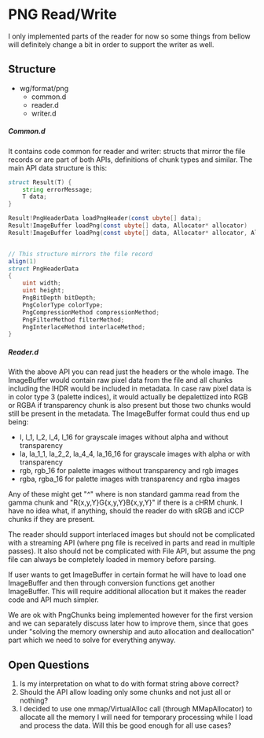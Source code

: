 # PNG Read/Write

I only implemented parts of the reader for now so some things from bellow will definitely change a bit in order to support the writer as well.

## Structure


- wg/format/png
	- common.d
	- reader.d
	- writer.d

##### Common.d

It contains code common for reader and writer: structs that mirror the file records or are part of both APIs, definitions of chunk types and similar. The main API data structure is this:

```d
struct Result(T) {
    string errorMessage;
    T data;
}

Result!PngHeaderData loadPngHeader(const ubyte[] data);
Result!ImageBuffer loadPng(const ubyte[] data, Allocator* allocator)
Result!ImageBuffer loadPng(const ubyte[] data, Allocator* allocator, Allocator* chunkAllocator, out PngChunks* chunks)


// This structure mirrors the file record
align(1)
struct PngHeaderData
{
    uint width;
    uint height;
    PngBitDepth bitDepth;
    PngColorType colorType;
    PngCompressionMethod compressionMethod;
    PngFilterMethod filterMethod;
    PngInterlaceMethod interlaceMethod;
}
```

##### Reader.d

With the above API you can read just the headers or the whole image. The ImageBuffer would contain raw pixel data from the file and all chunks including the IHDR would be included in metadata. In case raw pixel data is in color type 3 (palette indices), it would actually be depalettized into RGB or RGBA if transparency chunk is also present but those two chunks would still be present in the metadata. The ImageBuffer format could thus end up being:

- l, l_1, l_2, l_4, l_16 for grayscale images without alpha and without transparency
- la, la_1_1, la_2_2, la_4_4, la_16_16 for grayscale images with alpha or with transparency
- rgb, rgb_16 for palette images without transparency and rgb images
- rgba, rgba_16 for palette images with transparency and rgba images

Any of these might get "^<g>" where <g> is non standard gamma read from the gamma chunk and "R{x,y,Y}G{x,y,Y}B{x,y,Y}" if there is a cHRM chunk. I have no idea what, if anything, should the reader do with sRGB and iCCP chunks if they are present.

The reader should support interlaced images but should not be complicated with a streaming API (where png file is received in parts and read in multiple passes). It also should not be complicated with File API, but assume the png file can always be completely loaded in memory before parsing.

If user wants to get ImageBuffer in certain format he will have to load one ImageBuffer and then through conversion functions get another ImageBuffer. This will require additional allocation but it makes the reader code and API much simpler.

We are ok with PngChunks being implemented however for the first version and we can separately discuss later how to improve them, since that goes under "solving the memory ownership and auto allocation and deallocation" part which we need to solve for everything anyway.

## Open Questions

1. Is my interpretation on what to do with format string above correct?
2. Should the API allow loading only some chunks and not just all or nothing?
3. I decided to use one mmap/VirtualAlloc call (through MMapAllocator) to allocate all the memory I will need for temporary processing while I load and process the data. Will this be good enough for all use cases?
